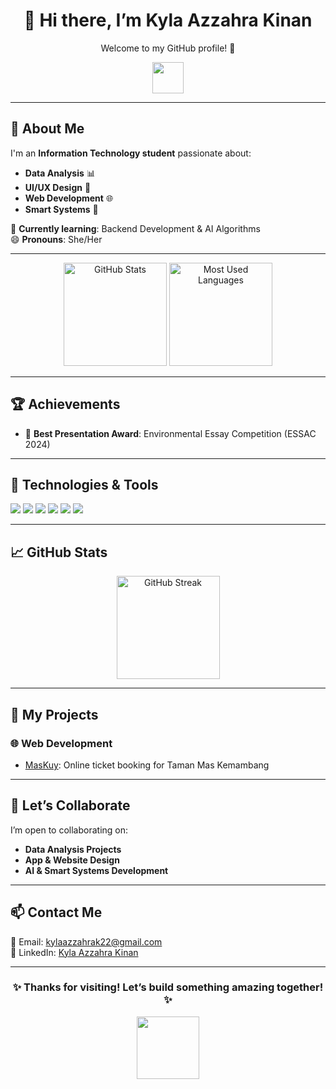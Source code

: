 <div align="center">
  <h1>👋 Hi there, I’m Kyla Azzahra Kinan</h1>
  <p>Welcome to my GitHub profile! 🚀</p>
  <img src="https://media.giphy.com/media/hvRJCLFzcasrR4ia7z/giphy.gif" width="50">
</div>

---

## 🌟 About Me  
I'm an **Information Technology student** passionate about:  
- **Data Analysis** 📊  
- **UI/UX Design** 🎨  
- **Web Development** 🌐  
- **Smart Systems** 🤖  

🌱 **Currently learning**: Backend Development & AI Algorithms  
😄 **Pronouns**: She/Her    

---

<div align="center">
  <img src="https://github-readme-stats.vercel.app/api?username=kylaazzahra&show_icons=true&theme=radical" alt="GitHub Stats" height="165" />
  <img src="https://github-readme-stats.vercel.app/api/top-langs/?username=kylaazzahra&layout=compact&theme=radical" alt="Most Used Languages" height="165" />
</div>

---

## 🏆 Achievements  
- 🏅 **Best Presentation Award**: Environmental Essay Competition (ESSAC 2024)  

---

## 🔧 Technologies & Tools  
<div>
  <img src="https://img.shields.io/badge/-Python-333?style=for-the-badge&logo=python&logoColor=ffdd54" />
  <img src="https://img.shields.io/badge/-Java-333?style=for-the-badge&logo=java&logoColor=007396" />
  <img src="https://img.shields.io/badge/-Golang-333?style=for-the-badge&logo=go&logoColor=00ADD8" />
  <img src="https://img.shields.io/badge/-SQL-333?style=for-the-badge&logo=postgresql&logoColor=336791" />
  <img src="https://img.shields.io/badge/-Figma-333?style=for-the-badge&logo=figma&logoColor=F24E1E" />
  <img src="https://img.shields.io/badge/-Arduino-333?style=for-the-badge&logo=arduino&logoColor=00979D" />
</div>  

---

## 📈 GitHub Stats  
<div align="center">
  <img src="https://streak-stats.demolab.com/?user=kylaazzahra&theme=radical" alt="GitHub Streak" height="165" />
</div>  

---

## 🎨 My Projects  
### 🌐 Web Development  
- [MasKuy](maskuy.my.id): Online ticket booking for Taman Mas Kemambang  

---

## 🤝 Let’s Collaborate  
I’m open to collaborating on:  
- **Data Analysis Projects**  
- **App & Website Design**  
- **AI & Smart Systems Development**  

---

## 📫 Contact Me  
📧 Email: [kylaazzahrak22@gmail.com](mailto:kylaazzahrak22@gmail.com)  
💼 LinkedIn: [Kyla Azzahra Kinan](https://www.linkedin.com/in/kylaazzahrak22)  

---

<div align="center">
  <h3>✨ Thanks for visiting! Let’s build something amazing together! ✨</h3>
  <img src="https://media.giphy.com/media/3o7abKhOpu0NwenH3O/giphy.gif" width="100">
</div>
